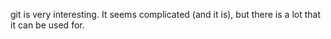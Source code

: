 git is very interesting. It seems complicated (and it is), but there is a lot that it can be used for.
